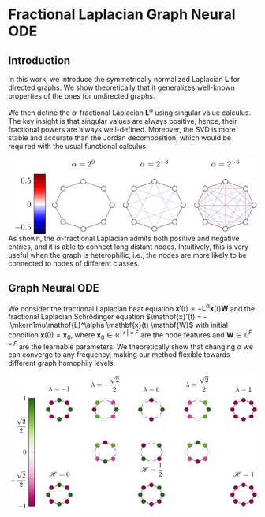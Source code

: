 # Fractional Laplacian Graph Neural ODE

## Introduction
In this work, we introduce the symmetrically normalized Laplacian $\mathbf{L}$ for directed graphs. We show theoretically that it generalizes well-known properties of the ones for undirected graphs. 

We then define the $\alpha$-fractional Laplacian $\mathbf{L}^\alpha$ using singular value calculus. The key insight is that singular values are always positive, hence, their fractional powers are always well-defined. Moreover, the SVD is more stable and accurate than the Jordan decomposition, which would be required with the usual functional calculus.


<img style="float: left;" src="imgs/fractional_edges.svg"/>

As shown, the $\alpha$-fractional Laplacian admits both positive and negative entries, and it is able to connect long distant nodes. Intuitively, this is very useful when the graph is heterophilic, i.e., the nodes are more likely to be connected to nodes of different classes.


## Graph Neural ODE
We consider the fractional Laplacian heat equation $\mathbf{x}'(t) = -\mathbf{L}^\alpha \mathbf{x}(t) \mathbf{W}$ and the fractional Laplacian Schrödinger equation $\mathbf{x}'(t) = -i\mkern1mu\mathbf{L}^\alpha \mathbf{x}(t) \mathbf{W}$ with initial condition $\mathbf{x}(0)=\mathbf{x}_0$, where $\mathbf{x}_0\in\mathbb{R}^{\lvert \mathcal{V}\rvert \times F}$ are the node features and $\mathbf{W}\in\mathbb{C}^{F \times F}$ are the learnable parameters. We theoretically show that changing $\alpha$ we can converge to any frequency, making our method flexible towards different graph homophily levels.
<div style="text-align:center">
    <img src="imgs/C8_eigs.svg">
</div>


